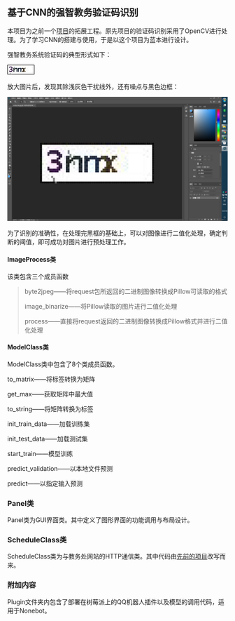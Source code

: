 ## 基于CNN的强智教务验证码识别

本项目为之前一个[项目](https://github.com/Mundanity-fc/NJUST_Toolkit)的拓展工程。原先项目的验证码识别采用了OpenCV进行处理。为了学习CNN的搭建与使用，于是以这个项目为蓝本进行设计。

强智教务系统验证码的典型形式如下：

![一个典型的图片](verifycode.jpg)

放大图片后，发现其除浅灰色干扰线外，还有噪点与黑色边框：

![](asset/verifycode_detail.jpg)

为了识别的准确性，在处理完黑框的基础上，可以对图像进行二值化处理，确定判断的阈值，即可成功对图片进行预处理工作。

#### ImageProcess类

该类包含三个成员函数

> byte2jpeg——将request包所返回的二进制图像转换成Pillow可读取的格式
>
> image_binarize——将Pillow读取的图片进行二值化处理
>
> process——直接将request返回的二进制图像转换成Pillow格式并进行二值化处理

#### ModelClass类

ModelClass类中包含了8个类成员函数。

to_matrix——将标签转换为矩阵

get_max——获取矩阵中最大值

to_string——将矩阵转换为标签

init_train_data——加载训练集

init_test_data——加载测试集

start_train——模型训练

predict_validation——以本地文件预测

predict——以指定输入预测

### Panel类

Panel类为GUI界面类。其中定义了图形界面的功能调用与布局设计。

### ScheduleClass类

ScheduleClass类为与教务处网站的HTTP通信类。其中代码由[先前的项目](https://github.com/Mundanity-fc/NJUST_Toolkit)改写而来。

### 附加内容

Plugin文件夹内包含了部署在树莓派上的QQ机器人插件以及模型的调用代码，适用于Nonebot。
